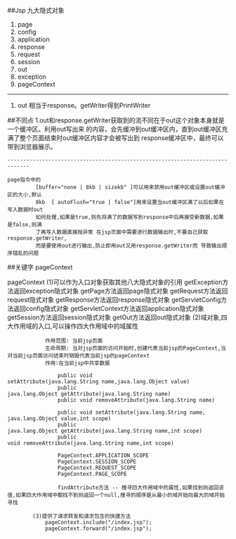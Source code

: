 ##Jsp 九大隐式对象



1. page
2. config
3. application
4. response
5. request
6. session
7. out
8. exception
9. pageContext


--------------------

1) out 
    相当于response。getWriter得到PrintWriter
    
##不同点
    1.out和response.getWriter获取到的流不同在于out这个对象本身就是一个缓冲区。利用out写出来
    的内容，会先缓冲到out缓冲区内，直到out缓冲区充满了整个页面结束时out缓冲区内容才会被写出到
    response缓冲区中，最终可以带到浏览器展示。
    
    -----------------------------------------------------------------------------
    
    page指令中的
             [buffer="none | 8kb | sizekb" ]可以用来禁用out缓冲区或设置out缓冲区的大小,默认
             8kb  [ autoFlush="true | false"]用来设置当out缓冲区满了以后如果在写入数据时out
             如何处理,如果是true,则先将满了的数据写到response中后再接受新数据,如果是false,则满
             了再写入数据直接抛异常 在jsp页面中需要进行数据输出时,不要自己获取response.getWriter,             
             而是要使用out进行输出,防止即用out又用response.getWriter而 导致输出顺序错乱的问题
    



##关键字 pageContext

pageContext
            (1)可以作为入口对象获取其他八大隐式对象的引用
                getException方法返回exception隐式对象 
                getPage方法返回page隐式对象
                getRequest方法返回request隐式对象 
                getResponse方法返回response隐式对象 
                getServletConfig方法返回config隐式对象
                getServletContext方法返回application隐式对象
                getSession方法返回session隐式对象 
                getOut方法返回out隐式对象
            (2)域对象,四大作用域的入口,可以操作四大作用域中的域属性
                
                作用范围: 当前jsp页面
                生命周期: 当对jsp页面的访问开始时,创建代表当前jsp的PageContext,当对当前jsp页面访问结束时销毁代表当前jsp的pageContext
                作用:在当前jsp中共享数据
                
                    public void setAttribute(java.lang.String name,java.lang.Object value)
                    public java.lang.Object getAttribute(java.lang.String name)
                    public void removeAttribute(java.lang.String name)

                    public void setAttribute(java.lang.String name, java.lang.Object value,int scope)
                    public java.lang.Object getAttribute(java.lang.String name,int scope)
                    public void removeAttribute(java.lang.String name,int scope)
                    
                    PageContext.APPLICATION_SCOPE
                    PageContext.SESSION_SCOPE
                    PageContext.REQUEST_SCOPE
                    PageContext.PAGE_SCOPE 

                    findAttribute方法 -- 搜寻四大作用域中的属性,如果找到则返回该值,如果四大作用域中都找不到则返回一个null,搜寻的顺序是从最小的域开始向最大的域开始寻找
                    
            (3)提供了请求转发和请求包含的快捷方法
                pageContext.include("/index.jsp");
  		        pageContext.forward("/index.jsp");
    























